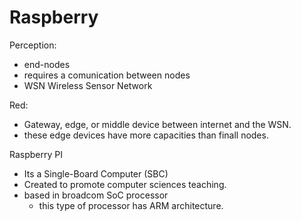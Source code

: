 # Raspberry

Perception:
- end-nodes
- requires a comunication between nodes
- WSN Wireless Sensor Network


Red:
- Gateway, edge, or middle device between internet and the WSN.
- these edge devices have more capacities than finall nodes.


Raspberry PI
- Its a Single-Board Computer (SBC)
- Created to promote computer sciences teaching.
- based in broadcom SoC processor
	- this type of processor has ARM architecture.
